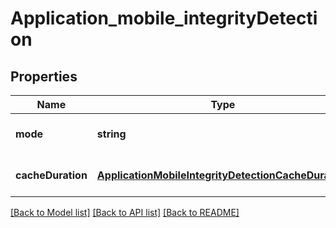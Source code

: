 # Application_mobile_integrityDetection

## Properties
Name | Type | Description | Notes
------------ | ------------- | ------------- | -------------
**mode** | **string** |  | [optional] [default to null]
**cacheDuration** | [**ApplicationMobileIntegrityDetectionCacheDuration**](ApplicationMobileIntegrityDetectionCacheDuration.md) |  | [optional] [default to null]

[[Back to Model list]](../README.md#documentation-for-models) [[Back to API list]](../README.md#documentation-for-api-endpoints) [[Back to README]](../README.md)


